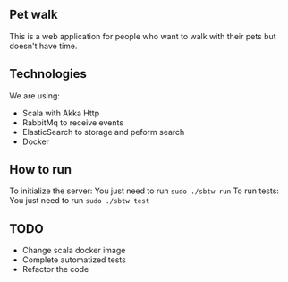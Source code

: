 ## Pet walk

This is a web application for people who want to walk with their pets but doesn't have time.

## Technologies

We are using:

  - Scala with Akka Http
  - RabbitMq to receive events
  - ElasticSearch to storage and peform search
  - Docker

## How to run

To initialize the server: You just need to run `sudo ./sbtw run`
To run tests: You just need to run `sudo ./sbtw test`

## TODO

 - Change scala docker image
 - Complete automatized tests
 - Refactor the code
